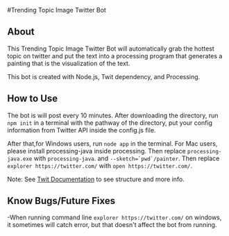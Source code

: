#Trending Topic Image Twitter Bot
## About
This Trending Topic Image Twitter Bot will automatically grab the hottest topic on twitter and put the text into a processing program that generates a painting that is the visualization of the text.

This bot is created with Node.js, Twit dependency, and Processing.
## How to Use
The bot is will post every 10 minutes. After downloading the directory, run `npm init` in a terminal with the pathway of the directory, put your config information from Twitter API inside the config.js file. 

After that,for Windows users, run `node app`  in the terminal. For Mac users, please install processing-java inside processing. Then replace `processing-java.exe` with `processing-java`. and ```--sketch=`pwd`/painter```. Then replace `explorer https://twitter.com/` with `open https://twitter.com/`.

Note: See [Twit Documentation](https://www.npmjs.com/package/twit) to see structure and more info.
## Know Bugs/Future Fixes
-When running command line `explorer https://twitter.com/` on windows, it sometimes will catch error, but that doesn't affect the bot from running.

